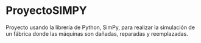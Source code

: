 # ProyectoSIMPY

Proyecto usando la librería de Python, SimPy, para realizar la simulación de un fábrica donde las máquinas son dañadas, reparadas y reemplazadas.